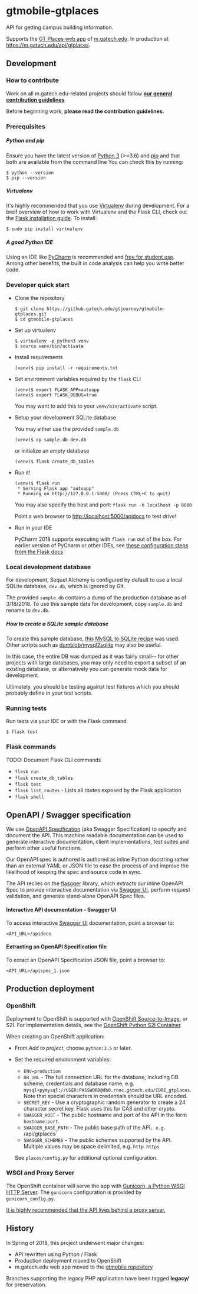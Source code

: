 # gtmobile-gtplaces

API for getting campus building information.

Supports the [GT Places web app](https://github.gatech.edu/gtjourney/gtmobile)
of [m.gatech.edu](https://m.gatech.edu).
In production at https://m.gatech.edu/api/gtplaces.

## Development

### How to contribute

Work on all m.gatech.edu-related projects should follow
**[our general contribution guidelines](https://github.gatech.edu/gtjourney/gtmobile/blob/master/CONTRIBUTING.md)**

Before beginning work, **please read the contribution guidelines**.

### Prerequisites

##### Python and pip
Ensure you have the latest version of [Python 3](https://www.python.org/downloads/) (>=3.6) and 
[pip](https://packaging.python.org/key_projects/#pip) and that both are available from the command line  You can check this
by running:
```
$ python --version
$ pip --version
```

##### Virtualenv
It's highly recommended that you use [Virtualenv](https://virtualenv.pypa.io/en/latest/) during development.  For a
breif overview of how to work with Virtualenv and the Flask CLI, check out the 
[Flask installation guide](http://flask.pocoo.org/docs/0.12/installation/#virtualenv).  To install:

```
$ sudo pip install virtualenv
```

##### A good Python IDE
Using an IDE like [PyCharm](https://www.jetbrains.com/pycharm) is recommended and [free for student use](https://www.jetbrains.com/student/).
Among other benefits, the built in code analysis can help you write better code.


### Developer quick start

* Clone the repository
  ```
  $ git clone https://github.gatech.edu/gtjourney/gtmobile-gtplaces.git
  $ cd gtmobile-gtplaces
  ```
  
* Set up virtualenv
  ``` 
  $ virtualenv -p python3 venv
  $ source venv/bin/activate
  ```
  
* Install requirements
  ```
  (venv)$ pip install -r requirements.txt
  ```
  
* Set environment variables required by the `flask` CLI
  ```
  (venv)$ export FLASK_APP=autoapp
  (venv)$ export FLASK_DEBUG=true
  ```
  You may want to add this to your `venv/bin/activate` script.
  
* Setup your development SQLite database

  You may either use the provided `sample.db`
  ```
  (venv)$ cp sample.db dev.db
  ```
  or initialize an empty database
  ```
  (venv)$ flask create_db_tables
  ```
  
* Run it!
  ```
  (venv)$ flask run
   * Serving Flask app "autoapp"
   * Running on http://127.0.0.1:5000/ (Press CTRL+C to quit)
  ```
  You may also specify the host and port: `flask run -h localhost -p 8080`
  
  Point a web browser to [http://localhost:5000/apidocs](http://localhost:5000/apidocs) to test drive!

* Run in your IDE

  PyCharm 2018 supports executing with `flask run` out of the box.  For earlier version of PyCharm
  or other IDEs, see [these configuration steps from the Flask docs](https://github.com/pallets/flask/blob/master/docs/cli.rst)


### Local development database

For development, Sequel Alchemy is configured by default to use a local SQLite database, `dev.db`, which is ignored by Git.

The provided `sample.db` contains a dump of the production database as of 3/18/2018.  To use this sample data for
development, copy `sample.db` and rename to `dev.db`.

##### How to create a SQLite sample database

To create this sample database, [this MySQL to SQLite recipe](http://livecode.byu.edu/database/mysql-sqliteExport.php)
was used.  Other scripts such as [dumblob/mysql2sqlite](https://github.com/dumblob/mysql2sqlite) may also be useful.

In this case, the entire DB was dumped as it was fairly small--  for other projects with large databases, you may only
need to export a subset of an existing database, or alternatively you can generate mock data for development.

Ultimately, you should be testing against test fixtures which you should probably define in your test scripts.

### Running tests

Run tests via your IDE or with the Flask command:
```
$ flask test
```

### Flask commands

TODO: Document Flask CLI commands
* `flask run`
* `flask create_db_tables`
* `flask test`
* `flask list_routes` - Lists all routes exposed by the Flask application
* `flask shell`

## OpenAPI / Swagger specification

We use [OpenAPI Specification](https://github.com/OAI/OpenAPI-Specification)
(aka Swagger Specification) to specify and document the API.
This machine readable documentation can be used to generate interactive
documentation, client implementations, test suites and perform other
useful functions.

Our OpenAPI spec is authored is authored as inline Python docstring rather
than an external YAML or JSON file to ease the process of and improve the
 likelihood of keeping the spec and source code in sync.

The API reclies on the [flasgger](https://github.com/rochacbruno/flasgger)
library, which extracts our inline OpenAPI Spec to provide interactive
documentation via [Swagger UI](https://swagger.io/swagger-ui/),
perform request validation, and generate stand-alone OpenAPI Spec files.

#### Interactive API documentation - Swagger UI

To access interactive [Swagger UI](https://swagger.io/swagger-ui/)
documentation, point a browser to:
```
<API_URL>/apidocs
```

#### Extracting an OpenAPI Specification file

To exract an OpenAPI Specification JSON file, point a browser to:
```
<API_URL>/apispec_1.json
```

## Production deployment

### OpenShift
Deployment to OpenShift is supported with [OpenShift Source-to-Image](https://github.com/openshift/source-to-image),
or S2I. For implementation details, see the [OpenShift Python S2I Container](https://github.com/sclorg/s2i-python-container).

When creating an OpenShift application:
* From _Add to project_, choose `python:3.5` or later.
* Set the required environment variables:
  - `ENV=production`
  - `DB_URL` - The full connection URL for the database, including DB scheme, credentials and database name, e.g.
     `mysql+pymysql://USER:PASSWORD@db0.rnoc.gatech.edu/CORE_gtplaces`.  Note that special characters in credentials
     should be URL encoded.
  - `SECRET_KEY` - Use a cryptographic random generator to create a 24 character secret key.  Flask uses this for CAS
    and other crypto.
  - `SWAGGER_HOST` - The public hostname and port of the API in the form `hostname:port`.
  - `SWAGGER_BASE_PATH` - The public base path of the API`, e.g. `/api/gtplaces`
  - `SWAGGER_SCHEMES` - The public schemes supported by the API.  Multiple values may be space delimited,
     e.g. `http https`
  
  See `places/config.py` for additional optional configuration.

### WSGI and Proxy Server
The OpenShift container will serve the app with [Gunicorn, a Python WSGI HTTP Server](http://gunicorn.org/). The
`gunicorn` configuration is provided by `gunicorn_config.py`.

[It is highly recommended that the API lives behind a proxy server.](http://docs.gunicorn.org/en/latest/deploy.html)


## History
In Spring of 2018, this project underwent major changes:
 - API rewritten using Python / Flask
 - Production deployment moved to OpenShift
 - m.gatech.edu web app moved to the [gtmobile repository](https://github.gatech.edu/gtjourney/gtmobile)

 Branches supporting the legacy PHP application have been tagged __legacy/__ for preservation.
